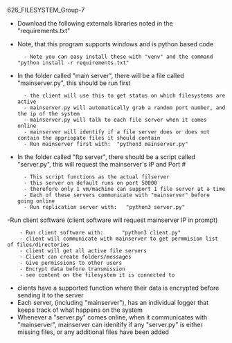 626_FILESYSTEM_Group-7

- Download the following externals libraries noted in the "requirements.txt"
- Note, that this program supports windows and is python based code

        - Note you can easy install these with "venv" and the command "python install -r requirements.txt"
    
- In the folder called "main server", there will be a file called "mainserver.py", this should be run first

        - the client will use this to get status on which filesystems are active        
        - mainserver.py will automatically grab a random port number, and the ip of the system
        - mainserver.py will talk to each file server when it comes online
        - mainserver will identify if a file server does or does not contain the appriopate files it should contain
        - Run mainserver first with:  "python3 mainserver.py"
           
- In the folder called "ftp server", there should be a script called "server.py", this will request the mainserver's IP and Port #

        - This script functions as the actual filserver
        - this server on default runs on port 50000
        - therefore only 1 vm/machine can support 1 file server at a time
        - Each of these servers communicate with "mainserver" before going online
        - Run replication server with:   "python3 server.py"
  
 -Run client software
(client software will request mainserver IP in prompt)

        - Run client software with:      "python3 client.py"
        - client will communicate with mainserver to get permmision list of files/directories
        - client will get all active file servers
        - Client can create folders/messages
        - Give permissions to other users
        - Encrypt data before transmission
        - see content on the filesystem it is connected to
  
- clients have a supported function where their data is encrypted before sending it to the server
- Each server, (including "mainserver"), has an individual logger that keeps track of what happens on the system
- Whenever a "server.py" comes online, when it communicates with "mainserver", mainserver can idenitify if any "server.py" is either missing files, or any additional files have been added
        
        

  
